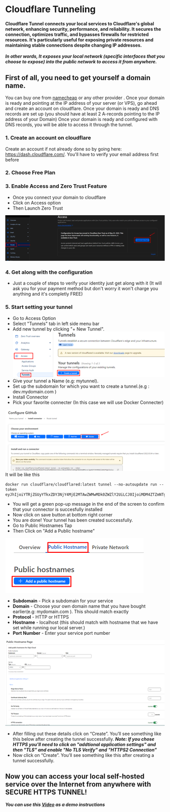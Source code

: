 # Cloudflare Tunneling
#### Cloudflare Tunnel connects your local services to Cloudflare's global network, enhancing security, performance, and reliability. It secures the connection, optimizes traffic, and bypasses firewalls for restricted resources. It's particularly useful for exposing private resources and maintaining stable connections despite changing IP addresses.

***In other words, It exposes your local network (specific interfaces that you choose to expose) into the public network to access it from anywhere.***

## First of all, you need to get yourself a domain name.
You can buy one from [namecheap](https://www.namecheap.com/domains/) or any other provider .
Once your domain is ready and pointing at the IP address of your server (or VPS), go ahead and create an account on cloudflare.
Once your domain is ready and DNS records are set up (you should have at least 2 A-records pointing to the IP address of your Domain)
Once your domain is ready and configured with DNS records, you will be able to access it through the tunnel.
### 1. Create an account on cloudflare
Create an account if not already done so by going here: https://dash.cloudflare.com/. You'll have to verify your email address first before
### 2. Choose Free Plan
### 3. Enable Access and Zero Trust Feature
- Once you connect your domain to cloudflare
- Click on Access option
- Then Launch Zero Trust

![Alt text](Images/image-18.png)
### 4. Get along with the configuration
- Just a couple of steps to verify your identity just get along with it (It will ask you for your payment method but don't worry it won't charge you anything and it's completly FREE)
### 5. Start setting your tunnel
- Go to Access Option
- Select "Tunnels" tab in left side menu bar
- Add new tunnel by clicking "+ New Tunnel".
![Alt text](Images/image-22.png)
- Give your tunnel a Name (e.g: mytunnel).
- Set up the subdomain for which you want to create a tunnel.(e.g : dev.mydomain.com )
- Install Connector
- Pick your favorite connecter (In this case we will use Docker Connecter)

![Alt text](Images/image-19.png)
It will be like this
```
docker run cloudflare/cloudflared:latest tunnel --no-autoupdate run --token eyJhIjoiYTRjZGUyYTkxZDY3NjY4MjE2MTAwZWMwMDk0ZWZlY2UiLCJ0IjoiMDM4ZTZmNTgtMGE2My00MzcxLTgwN2YtYWY0OGZlZWE1**********wicyI6Ik16VmhZemhrTW1JdE9UYzVOaTAwWXps**************pEVXpZVFkyTlRnMCJ9
```
- You will get a green pop-up message in the end of the screen to confirm that your connector is succesfully installed
- Now click on save button at bottom right corner
- You are done! Your tunnel has been created successfully.
- Go to Public Hostnames Tap
- Then Click on "Add a Public hostname"

![Alt text](Images/image-20.png)
- **Subdomain** - Pick a subdomain for your service
- **Domain** - Choose your own domain name that you have bought earlier(e.g: mydomain.com ). This should match exactly
- **Protocol** - HTTP or HTTPS
- **Hostname** - localhost (this should match with hostname that we have set while running our local server.)
- **Port Number** - Enter your service port number

![Alt text](Images/image-21.png)
- After filling out these details click on “Create”. You’ll see something like this below after creating the tunnel successfully.
***Note: If you chose HTTPS you'll need to click on "addtional application settings" and then "TLS" and enable  "No TLS Verify" and "HTTPS2 Connection"***
- Now click on “Create”. You’ll see something like this after creating a tunnel successfully.

## Now you can access your local self-hosted service over the Internet from anywhere with SECURE HTTPS TUNNEL!

***You can use this [Video](https://www.youtube.com/watch?v=ey4u7OUAF3c&t=459s&ab_channel=NetworkChuck) as a demo instructions***
